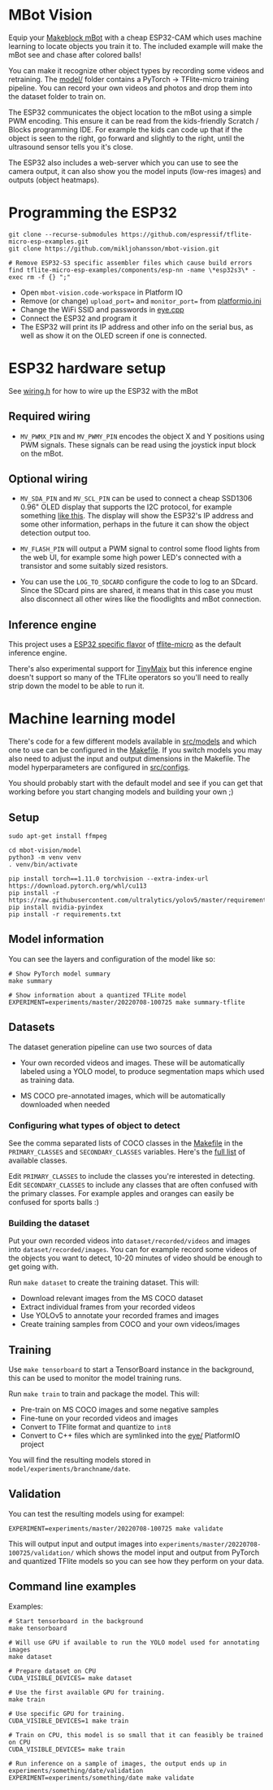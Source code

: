 # MBot Vision

Equip your [Makeblock mBot](https://www.makeblock.com/) with a cheap ESP32-CAM which uses machine learning to locate objects 
you train it to. The included example will make the mBot see and chase after colored balls!

You can make it recognize other object types by recording some videos and retraining. The 
[model/](model/) folder contains a PyTorch -> TFlite-micro training pipeline. You can record your
own videos and photos and drop them into the dataset folder to train on.

The ESP32 communicates the object location to the mBot using a simple PWM encoding. This
ensure it can be read from the kids-friendly Scratch / Blocks programming IDE. For example 
the kids can code up that if the object is seen to the right, go forward and slightly to 
the right, until the ultrasound sensor tells you it's close.

The ESP32 also includes a web-server which you can use to see the camera output, it can
also show you the model inputs (low-res images) and outputs (object heatmaps).

# Programming the ESP32

```
git clone --recurse-submodules https://github.com/espressif/tflite-micro-esp-examples.git
git clone https://github.com/mikljohansson/mbot-vision.git

# Remove ESP32-S3 specific assembler files which cause build errors
find tflite-micro-esp-examples/components/esp-nn -name \*esp32s3\* -exec rm -f {} ";"
```

* Open `mbot-vision.code-workspace` in Platform IO
* Remove (or change) `upload_port=` and `monitor_port=` from [platformio.ini](eye/platformio.ini)
* Change the WiFi SSID and passwords in [eye.cpp](eye/src/eye.cpp)
* Connect the ESP32 and program it
* The ESP32 will print its IP address and other info on the serial bus, as well as show it 
  on the OLED screen if one is connected.

# ESP32 hardware setup

See [wiring.h](eye/include/wiring.h) for how to wire up the ESP32 with the mBot

## Required wiring

* `MV_PWMX_PIN` and `MV_PWMY_PIN` encodes the object X and Y positions using PWM 
  signals. These signals can be read using the joystick input block on the mBot.

## Optional wiring

* `MV_SDA_PIN` and `MV_SCL_PIN` can be used to connect a cheap SSD1306 0.96" OLED display that 
  supports the I2C protocol, for example something [like this](https://randomnerdtutorials.com/guide-for-oled-display-with-arduino/).
  The display will show the ESP32's IP address and some other information, perhaps in the future
  it can show the object detection output too.

* `MV_FLASH_PIN` will output a PWM signal to control some flood lights from the web UI, for example some 
  high power LED's connected with a transistor and some suitably sized resistors.

* You can use the `LOG_TO_SDCARD` configure the code to log to an SDcard. Since the SDcard pins are shared, 
  it means that in this case you must also disconnect all other wires like the floodlights and mBot connection.

## Inference engine

This project uses a [ESP32 specific flavor](https://github.com/espressif/tflite-micro-esp-examples) of [tflite-micro](https://github.com/tensorflow/tflite-micro) as the default inference engine. 

There's also experimental support for [TinyMaix](https://github.com/sipeed/TinyMaix) but this inference 
engine doesn't support so many of the TFLite operators so you'll need to really strip down the 
model to be able to run it.

# Machine learning model

There's code for a few different models available in [src/models](model/src/models) and which one to use can be configured in the [Makefile](model/Makefile). If you switch models you may also need to adjust the input and output dimensions in the Makefile. The model hyperparameters are configured in [src/configs](model/src/configs).

You should probably start with the default model and see if you can get that working before you start
changing models and building your own ;)

## Setup

```
sudo apt-get install ffmpeg

cd mbot-vision/model
python3 -m venv venv
. venv/bin/activate

pip install torch==1.11.0 torchvision --extra-index-url https://download.pytorch.org/whl/cu113
pip install -r https://raw.githubusercontent.com/ultralytics/yolov5/master/requirements.txt
pip install nvidia-pyindex
pip install -r requirements.txt
```

## Model information

You can see the layers and configuration of the model like so:

```
# Show PyTorch model summary
make summary

# Show information about a quantized TFLite model
EXPERIMENT=experiments/master/20220708-100725 make summary-tflite
```

## Datasets

The dataset generation pipeline can use two sources of data

* Your own recorded videos and images. These will be automatically labeled using a YOLO model, to produce segmentation 
  maps which used as training data.

* MS COCO pre-annotated images, which will be automatically downloaded when needed

### Configuring what types of object to detect

See the comma separated lists of COCO classes in the [Makefile](model/Makefile) in the `PRIMARY_CLASSES` and `SECONDARY_CLASSES` variables. Here's the [full list](model/src/coco-labels-2014_2017.txt) of available classes.

Edit `PRIMARY_CLASSES` to include the classes you're interested in detecting. Edit `SECONDARY_CLASSES` to include any classes that are often confused with the primary classes. For example apples and oranges can easily be confused for sports balls :)

### Building the dataset

Put your own recorded videos into `dataset/recorded/videos` and images into `dataset/recorded/images`. You 
can for example record some videos of the objects you want to detect, 10-20 minutes of video should be 
enough to get going with.

Run `make dataset` to create the training dataset. This will:

* Download relevant images from the MS COCO dataset
* Extract individual frames from your recorded videos
* Use YOLOv5 to annotate your recorded frames and images
* Create training samples from COCO and your own videos/images

## Training

Use `make tensorboard` to start a TensorBoard instance in the background, this can be used to monitor the 
model training runs.

Run `make train` to train and package the model. This will:

* Pre-train on MS COCO images and some negative samples
* Fine-tune on your recorded videos and images
* Convert to TFlite format and quantize to `int8`
* Convert to C++ files which are symlinked into the [eye/](eye/) PlatformIO project

You will find the resulting models stored in `model/experiments/branchname/date`.

## Validation

You can test the resulting models using for exampel:

```
EXPERIMENT=experiments/master/20220708-100725 make validate
```

This will output input and output images into `experiments/master/20220708-100725/validation/` which
shows the model input and output from PyTorch and quantized TFlite models so you can see how they
perform on your data.

## Command line examples

Examples:
```
# Start tensorboard in the background
make tensorboard

# Will use GPU if available to run the YOLO model used for annotating images
make dataset

# Prepare dataset on CPU
CUDA_VISIBLE_DEVICES= make dataset

# Use the first available GPU for training.
make train

# Use specific GPU for training.
CUDA_VISIBLE_DEVICES=1 make train

# Train on CPU, this model is so small that it can feasibly be trained on CPU
CUDA_VISIBLE_DEVICES= make train

# Run inference on a sample of images, the output ends up in experiments/something/date/validation
EXPERIMENT=experiments/something/date make validate
```
